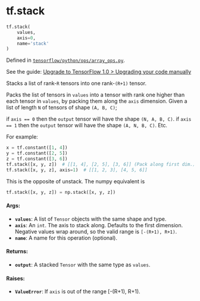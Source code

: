 <div itemscope itemtype="http://developers.google.com/ReferenceObject">
<meta itemprop="name" content="tf.stack" />
<meta itemprop="path" content="Stable" />
</div>

# tf.stack

``` python
tf.stack(
    values,
    axis=0,
    name='stack'
)
```



Defined in [`tensorflow/python/ops/array_ops.py`](https://www.tensorflow.org/code/tensorflow/python/ops/array_ops.py).

See the guide: [Upgrade to TensorFlow 1.0 > Upgrading your code manually](../../../api_guides/python/upgrade.md#Upgrading_your_code_manually)

Stacks a list of rank-`R` tensors into one rank-`(R+1)` tensor.

Packs the list of tensors in `values` into a tensor with rank one higher than
each tensor in `values`, by packing them along the `axis` dimension.
Given a list of length `N` of tensors of shape `(A, B, C)`;

if `axis == 0` then the `output` tensor will have the shape `(N, A, B, C)`.
if `axis == 1` then the `output` tensor will have the shape `(A, N, B, C)`.
Etc.

For example:

```python
x = tf.constant([1, 4])
y = tf.constant([2, 5])
z = tf.constant([3, 6])
tf.stack([x, y, z])  # [[1, 4], [2, 5], [3, 6]] (Pack along first dim.)
tf.stack([x, y, z], axis=1)  # [[1, 2, 3], [4, 5, 6]]
```

This is the opposite of unstack.  The numpy equivalent is

```python
tf.stack([x, y, z]) = np.stack([x, y, z])
```

#### Args:

* <b>`values`</b>: A list of `Tensor` objects with the same shape and type.
* <b>`axis`</b>: An `int`. The axis to stack along. Defaults to the first dimension.
    Negative values wrap around, so the valid range is `[-(R+1), R+1)`.
* <b>`name`</b>: A name for this operation (optional).


#### Returns:

* <b>`output`</b>: A stacked `Tensor` with the same type as `values`.


#### Raises:

* <b>`ValueError`</b>: If `axis` is out of the range [-(R+1), R+1).